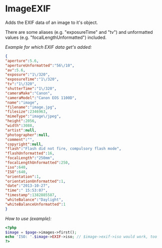 ImageEXIF
=========

Adds the EXIF data of an image to it's object.

There are some aliases (e.g. "exposureTime" and "tv") and unformatted values (e.g. "focalLengthUnformatted") included.

_Example for which EXIF data get's added:_
```json
{
"aperture":5.6,
"apertureUnformatted":"56\/10",
"av":5.6,
"exposure":"1\/320",
"exposureTime":"1\/320",
"tv":"1\/320",
"shutterTime":"1\/320",
"cameraMake":"Canon",
"cameraModel":"Canon EOS 1100D",
"name":"image",
"filename":"image.jpg",
"filesize":2346963,
"mimeType":"image\/jpeg",
"height":2056,
"width":3088,
"artist":null,
"photographer":null,
"comment":"",
"copyright":null,
"flash":"Flash did not fire, compulsory flash mode",
"flashUnformatted":16,
"focalLength":"250mm",
"focalLengthUnformatted":250,
"iso":640,
"ISO":640,
"orientation":1,
"orientationUnformatted":1,
"date":"2013-10-27",
"time":" 15:53:07",
"timestamp":1382885587,
"whiteBalance":"Daylight",
"whiteBalanceUnformatted":1
}
```

_How to use (example):_

```php
<?php
$image = $page->images->first();
echo 'ISO: '.$image->EXIF->iso; // $image->exif->iso would work, too
?>
```

